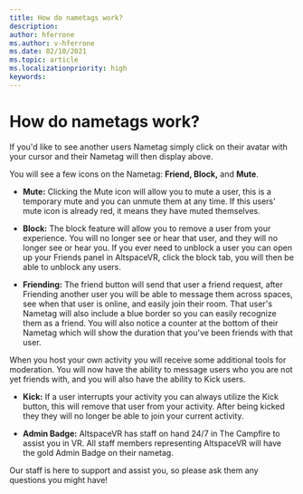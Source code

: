 ```yaml
---
title: How do nametags work?
description: 
author: hferrone
ms.author: v-hferrone
ms.date: 02/10/2021
ms.topic: article
ms.localizationpriority: high
keywords: 
---
```


# How do nametags work?

If you'd like to see another users Nametag simply click on their avatar with your cursor and their Nametag will then display above.

You will see a few icons on the Nametag: **Friend, Block,** and **Mute**.

* **Mute:** Clicking the Mute icon will allow you to mute a user, this is a temporary mute and you can unmute them at any time. If this users' mute icon is already red, it means they have muted themselves.

* **Block:** The block feature will allow you to remove a user from your experience. You will no longer see or hear that user, and they will no longer see or hear you. If you ever need to unblock a user you can open up your Friends panel in AltspaceVR, click the block tab, you will then be able to unblock any users.

* **Friending:** The friend button will send that user a friend request, after Friending another user you will be able to message them across spaces, see when that user is online, and easily join their room. That user's Nametag will also include a blue border so you can easily recognize them as a friend. You will also notice a counter at the bottom of their Nametag which will show the duration that you've been friends with that user.

When you host your own activity you will receive some additional tools for moderation. You will now have the ability to message users who you are not yet friends with, and you will also have the ability to Kick users.

* **Kick:** If a user interrupts your activity you can always utilize the Kick button, this will remove that user from your activity. After being kicked they they will no longer be able to join your current activity. 

* **Admin Badge:** AltspaceVR has staff on hand 24/7 in The Campfire to assist you in VR. All staff members representing AltspaceVR will have the gold Admin Badge on their nametag.

Our staff is here to support and assist you, so please ask them any questions you might have! 